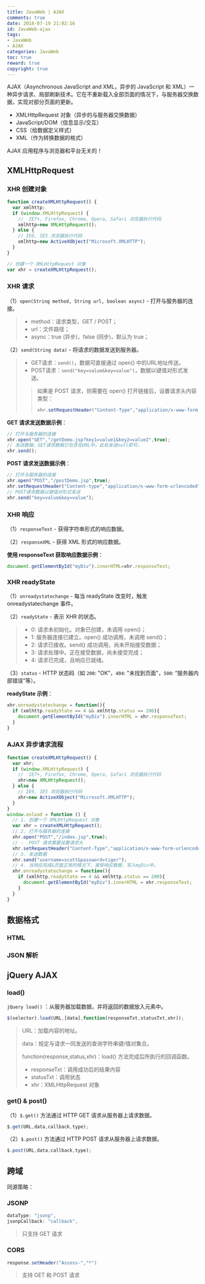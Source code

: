 ```yaml
---
title: JavaWeb | AJAX
comments: true
date: 2018-07-19 21:02:16
id: JavaWeb-ajax
tags: 
- JavaWeb 
- AJAX
categories: JavaWeb
toc: true
reward: true
copyright: true
---
```


<!--# AJAX-->

AJAX（Asynchronous JavaScript and XML，异步的 JavaScript 和 XML）一种异步请求、局部刷新技术。它在不重新载入全部页面的情况下，与服务器交换数据，实现对部分页面的更新。

- XMLHttpRequest 对象（异步的与服务器交换数据）
- JavaScript/DOM（信息显示/交互）
- CSS（给数据定义样式）
- XML（作为转换数据的格式）

AJAX 应用程序与浏览器和平台无关的！

## XMLHttpRequest

### XHR 创建对象

```js
function createXMLHttpRequest() {
  var xmlhttp;
  if (window.XMLHttpRequest) {
    //  IE7+, Firefox, Chrome, Opera, Safari 浏览器执行代码
    xmlhttp=new XMLHttpRequest();
  } else {
    // IE6, IE5 浏览器执行代码
    xmlhttp=new ActiveXObject("Microsoft.XMLHTTP");
  }
}
```

```js
// 创建一个 XMLHttpRequest 对象
var xhr = createXMLHttpRequest();
```

### XHR 请求

（1）`open(String method, String url, boolean async)` - 打开与服务器的连接。

> - method：请求类型，GET / POST；
> - url：文件路径；
> - async：true (异步)，false (同步)，默认为 true；

（2）`send(String data)`  - 将请求的数据发送到服务器。

> - GET请求：`send()`，数据可直接通过 open() 中的URL地址传送。
> - POST请求：`send("key=value&key=value")`，数据以键值对形式发送。
>
> > 如果是 POST 请求，则需要在 open() 打开链接后，设置请求头内容类型：
> >
> > ```js
> > xhr.setRequestHeader("Content-Type","application/x-www-form-urlencoded");
> > ```

**GET 请求发送数据示例**：

```js
// 打开与服务器的连接
xhr.open("GET","/getDemo.jsp?key1=value1&key2=value2",true);
// 发送数据，GET请求数据已包含在URL中，此处发送null即可。
xhr.send();
```

**POST 请求发送数据示例**：

```js
// 打开与服务器的连接
xhr.open("POST","/postDemo.jsp",true);
xhr.setRequestHeader("Content-type","application/x-www-form-urlencoded");
// POST请求数据以键值对形式发送
xhr.send("key=value&key=value");
```

### XHR 响应

（1）`responseText` - 获得字符串形式的响应数据。

（2）`responseXML` - 获得 XML 形式的响应数据。

**使用 responseText 获取响应数据示例**：

```js
document.getElementById("myDiv").innerHTML=xhr.responseText;
```

### XHR readyState

（1）`onreadystatechange` - 每当 readyState 改变时，触发 onreadystatechange 事件。

（2）`readyState` - 表示 XHR 的状态。

> - 0: 请求未初始化。对象已创建，未调用 open()；
> - 1: 服务器连接已建立。open() 成功调用，未调用 send()；
> - 2: 请求已接收。send() 成功调用，尚未开始接受数据；
> - 3: 请求处理中。正在接受数据，尚未接受完成；
> - 4: 请求已完成，且响应已就绪。

（3）`status` - HTTP 状态码（如 `200`: "OK"，`404`: "未找到页面"，`500`: “服务器内部错误”等）。

**readyState 示例**：

```js
xhr.onreadystatechange = function(){
  if (xmlhttp.readyState == 4 && xmlhttp.status == 200){
    document.getElementById("myDiv").innerHTML = xhr.responseText;
  }
}
```

### AJAX 异步请求流程

```js
function createXMLHttpRequest() {
  var xhr;
  if (window.XMLHttpRequest) {
    //  IE7+, Firefox, Chrome, Opera, Safari 浏览器执行代码
    xhr=new XMLHttpRequest();
  } else {
    // IE6, IE5 浏览器执行代码
    xhr=new ActiveXObject("Microsoft.XMLHTTP");
  }
}
window.onload = function () {
  // 1. 创建一个 XMLHttpRequest 对象
  var xhr = createXMLHttpRequest();
  // 2. 打开与服务器的连接
  xhr.open("POST","/index.jsp",true);
  // -  POST 请求需要设置请求头
  xhr.setRequestHeader("Content-Type","application/x-www-form-urlencoded")
  // 3. 发送数据
  xhr.send("username=scott&password=tiger");
  // 4. 当响应完成&页面正常的情况下，接受响应数据，写入myDiv中。
  xhr.onreadystatechange = function(){
    if (xmlhttp.readyState == 4 && xmlhttp.status == 200){
      document.getElementById("myDiv").innerHTML = xhr.responseText;
    }
  }
}
```

## 数据格式

### HTML



### JSON 解析



## jQuery AJAX

### load()

`jQuery load()` ：从服务器加载数据，并将返回的数据放入元素中。

```js
$(selector).load(URL,[data],function(responseTxt,statusTxt,xhr));
```

> URL：加载内容的地址。
>
> data：规定与请求一同发送的查询字符串键/值对集合。 
>
> function(response,status,xhr)：load() 方法完成后所执行的回调函数。
>
> - responseTxt：调用成功后的结果内容
> - statusTxt：调用状态
> - xhr：XMLHttpRequest 对象

### get() & post()

（1）`$.get()` 方法通过 HTTP GET 请求从服务器上请求数据。

```js
$.get(URL,data,callback,type);
```

（2）`$.post()` 方法通过 HTTP POST 请求从服务器上请求数据。

```js
$.post(URL,data,callback,type);
```



## 跨域

同源策略：

### JSONP

```js
dataType: "jsonp",
jsonpCallback: "callback",
```

> 只支持 GET 请求 

### CORS

```java
response.setHeader("Assess-","*")
```

> 支持 GET 和 POST 请求









